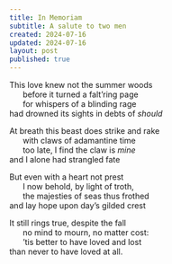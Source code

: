 ```yaml
---
title: In Memoriam
subtitle: A salute to two men
created: 2024-07-16
updated: 2024-07-16
layout: post
published: true
---
```


This love knew not the summer woods<br>
&nbsp;&nbsp;&nbsp;&nbsp;&nbsp;&nbsp;before it turned a falt’ring page<br>
&nbsp;&nbsp;&nbsp;&nbsp;&nbsp;&nbsp;for whispers of a blinding rage<br>
had drowned its sights in debts of _should_<br>

At breath this beast does strike and rake<br>
&nbsp;&nbsp;&nbsp;&nbsp;&nbsp;&nbsp;with claws of adamantine time<br>
&nbsp;&nbsp;&nbsp;&nbsp;&nbsp;&nbsp;too late, I find the claw is _mine_<br>
and I alone had strangled fate<br>

But even with a heart not prest<br>
&nbsp;&nbsp;&nbsp;&nbsp;&nbsp;&nbsp;I now behold, by light of troth,<br>
&nbsp;&nbsp;&nbsp;&nbsp;&nbsp;&nbsp;the majesties of seas thus frothed<br>
and lay hope upon day’s gilded crest<br>

It still rings true, despite the fall<br>
&nbsp;&nbsp;&nbsp;&nbsp;&nbsp;&nbsp;no mind to mourn, no matter cost:<br>
&nbsp;&nbsp;&nbsp;&nbsp;&nbsp;&nbsp;’tis better to have loved and lost<br>
than never to have loved at all.<br>
